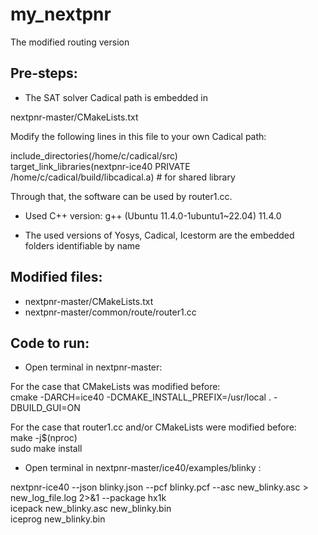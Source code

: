 # my_nextpnr

The modified routing version<br/>


## Pre-steps:

* The SAT solver Cadical path is embedded in <br/>

nextpnr-master/CMakeLists.txt<br/>

Modify the following lines in this file to your own Cadical path:<br/>

include_directories(/home/c/cadical/src)<br/>
target_link_libraries(nextpnr-ice40 PRIVATE /home/c/cadical/build/libcadical.a)  # for shared library<br/>

Through that, the software can be used by router1.cc.<br/>


* Used C++ version: g++ (Ubuntu 11.4.0-1ubuntu1~22.04) 11.4.0


* The used versions of Yosys, Cadical, Icestorm are the embedded folders identifiable by name


## Modified files: 

* nextpnr-master/CMakeLists.txt
* nextpnr-master/common/route/router1.cc<br/>


## Code to run:

* Open terminal in nextpnr-master:

For the case that CMakeLists was modified before:<br/>
cmake -DARCH=ice40 -DCMAKE_INSTALL_PREFIX=/usr/local . -DBUILD_GUI=ON<br/>


For the case that router1.cc and/or CMakeLists were modified before:<br/>
make -j$(nproc)<br/>
sudo make install<br/>

* Open terminal in nextpnr-master/ice40/examples/blinky :

nextpnr-ice40 --json blinky.json --pcf blinky.pcf --asc new_blinky.asc > new_log_file.log 2>&1 --package hx1k<br/>
icepack new_blinky.asc new_blinky.bin<br/>
iceprog new_blinky.bin<br/>


